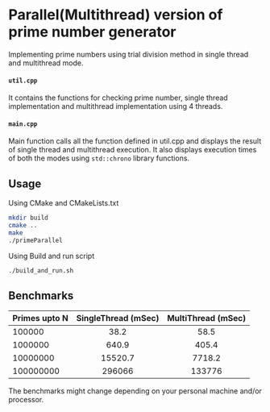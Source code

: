 # Parallel(Multithread) version of prime number generator

Implementing prime numbers using trial division method in single thread and multithread mode.

#### ```util.cpp```
It contains the functions for checking prime number, single thread implementation and multithread implementation using 4 threads.

#### ```main.cpp```
Main function calls all the function defined in util.cpp and displays the result of single thread and multithread execution. It also displays execution times of both the modes using ```std::chrono``` library functions.

## Usage

Using CMake and CMakeLists.txt

```bash
mkdir build
cmake ..
make
./primeParallel
```
Using Build and run script
```bash
./build_and_run.sh
```

## Benchmarks



| Primes upto N | SingleThread  (mSec) | MultiThread (mSec) |
| :---         |     :---:      |   :---: |
| 100000   | 38.2    | 58.5    |
| 1000000   | 640.9       | 405.4      |
| 10000000   | 15520.7       | 7718.2      |
| 100000000   | 296066       | 133776      |

The benchmarks might change depending on your personal machine and/or processor.
